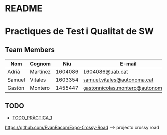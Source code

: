 # README

# Practiques de Test i Qualitat de SW
## Team Members

|Nom|Cognom|Niu|E-mail|
|----|-----|----|-----|
|Adrià|Martínez|1604086|1604086@uab.cat|
|Samuel|Vitales|1603354|samuel.vitales@autonoma.cat|
|Gastón|Montero|1455447|gastonnicolas.montero@autonoma.cat|

## TODO
* [TODO_PRÀCTICA_1](./TO_DO.md)

https://github.com/EvanBacon/Expo-Crossy-Road --> projecto crossy road
